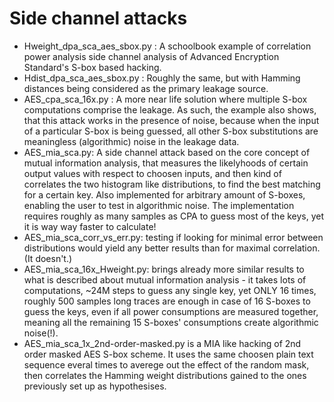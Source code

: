 # Side channel attacks
* Hweight_dpa_sca_aes_sbox.py : A schoolbook example of correlation power analysis side channel analysis of Advanced Encryption Standard's S-box based hacking.
* Hdist_dpa_sca_aes_sbox.py : Roughly the same, but with Hamming distances being considered as the primary leakage source.
* AES_cpa_sca_16x.py : A more near life solution where multiple S-box computations comprise the leakage. As such, the example also shows, that this attack works in the presence of noise, because when the input of a particular S-box is being guessed, all other S-box substitutions are meaningless (algorithmic) noise in the leakage data.
* AES_mia_sca.py: A side channel attack based on the core concept of mutual information analysis, that measures the likelyhoods of certain output values with respect to choosen inputs, and then kind of correlates the two histogram like distributions, to find the best matching for a certain key. Also implemented for arbitrary amount of S-boxes, enabling the user to test in algorithmic noise. The implementation requires roughly as many samples as CPA to guess most of the keys, yet it is way way faster to calculate!
* AES_mia_sca_corr_vs_err.py: testing if looking for minimal error between distributions would yield any better results than for maximal correlation. (It doesn't.)
* AES_mia_sca_16x_Hweight.py: brings already more similar results to what is described about mutual information analysis - it takes lots of computations, ~24M steps to guess any single key, yet ONLY 16 times, roughly 500 samples long traces are enough in case of 16 S-boxes to guess the keys, even if all power consumptions are measured together, meaning all the remaining 15 S-boxes' consumptions create algorithmic noise(!).
* AES_mia_sca_1x_2nd-order-masked.py is a MIA like hacking of 2nd order masked AES S-box scheme. It uses the same choosen plain text sequence everal times to averege out the effect of the random mask, then correlates the Hamming weight distributions gained to the ones previously set up as hypothesises.
